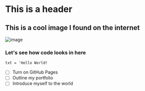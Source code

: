# This is a header 

## This is a cool image I found on the internet
![image](https://github.com/user-attachments/assets/906251bb-c6ea-44f1-8652-f549bed06f69)

### Let's see how code looks in here
``` {python}
txt = 'Hello World!
```
- [ ] Turn on GitHub Pages
- [ ] Outline my portfolio
- [ ] Introduce myself to the world
